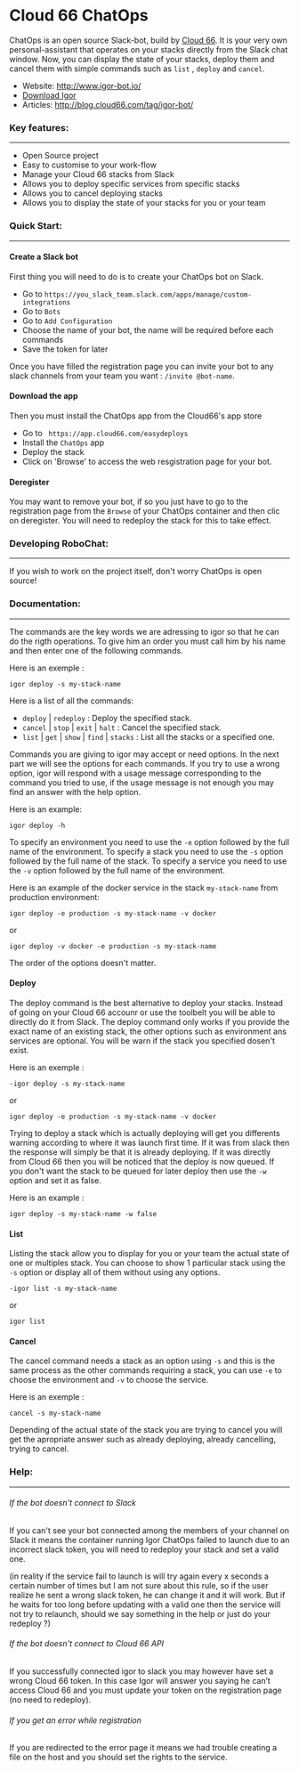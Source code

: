 # Cloud 66 ChatOps
ChatOps is an open source Slack-bot, build by [Cloud 66](http://www.cloud66.com/?utm_source=gh&utm_medium=ghp&utm_campaign=robochat). It is your very own personal-assistant that operates on your stacks directly from the Slack chat window. Now, you can display the state of your stacks, deploy them and cancel them with simple commands such as `list` , `deploy` and `cancel`.

- Website: http://www.igor-bot.io/
- [Download Igor](app.cloud66.com/easydeploys)
- Articles: http://blog.cloud66.com/tag/igor-bot/ 

### Key features:
__________________________________________________________________
- Open Source project 
- Easy to customise to your work-flow
- Manage your Cloud 66 stacks from Slack
- Allows you to deploy specific services from specific stacks
- Allows you to cancel deploying stacks
- Allows you to display the state of your stacks for you or your team

### Quick Start:
__________________________________________________________________
#### Create a Slack bot

First thing you will need to do is to create your ChatOps bot on Slack.
- Go to `https://you_slack_team.slack.com/apps/manage/custom-integrations` 
- Go to `Bots`
- Go to `Add Configuration`
- Choose the name of your bot, the name will be required before each commands
- Save the token for later

Once you have filled the registration page you can invite your bot to any slack channels from your team you want : `/invite @bot-name`.

#### Download the app

Then you must install the ChatOps app from the Cloud66's app store
-   Go to ` https://app.cloud66.com/easydeploys`
-   Install the `ChatOps` app
-   Deploy the stack
-   Click on 'Browse' to access the web resgistration page for your bot.

#### Deregister

You may want to remove your bot, if so you just have to go to the registration page from the `Browse` of your ChatOps container and then clic on deregister. You will need to redeploy the stack for this to take effect.

### Developing RoboChat:
__________________________________________________________________

If you wish to work on the project itself, don't worry ChatOps is open source!

### Documentation:
__________________________________________________________________

The commands are the key words we are adressing to igor so that he can do the rigth operations. To give him an order you must call him by his name and then enter one of the following commands.

Here is an exemple :

`igor deploy -s my-stack-name`

Here is a list of all the commands:

-   `deploy` | `redeploy` : Deploy the specified stack.
-   `cancel` | `stop` | `exit` | `halt` : Cancel the specified stack.
-   `list` | `get` | `show` | `find` | `stacks` : List all the stacks or a specified one.

Commands you are giving to igor may accept or need options. In the next part we will see the options for each commands. If you try to use a wrong option, igor will respond with a usage message corresponding to the command you tried to use, if the usage message is not enough you may find an answer with the help option.

Here is an example:

`igor deploy -h`

To specify an environment you need to use the `-e` option followed by the full name of the environment.
To specify a stack you need to use the `-s` option followed by the full name of the stack.
To specify a service you need to use the `-v` option followed by the full name of the environment.

Here is an example of the docker service in the stack `my-stack-name` from production environment:

`igor deploy -e production -s my-stack-name -v docker`

or 

`igor deploy -v docker -e production -s my-stack-name`

The order of the options doesn't matter.

#### Deploy

The deploy command is the best alternative to deploy your stacks. Instead of going on your Cloud 66 accounr or use the toolbelt you will be able to directly do it from Slack. The deploy command only works if you provide the exact name of an existing stack, the other options such as environment ans services are optional. You will be warn if the stack you specified dosen't exist.

Here is an exemple :

`-igor deploy -s my-stack-name`

or 

`igor deploy -e production -s my-stack-name -v docker`

Trying to deploy a stack which is actually deploying will get you differents warning according to where it was launch first time. If it was from slack then the response will simply be that it is already deploying. If it was directly from Cloud 66 then you will be noticed that the deploy is now queued. If you don't want the stack to be queued for later deploy then use the `-w` option and set it as false.

Here is an example :

`igor deploy -s my-stack-name -w false`

#### List

Listing the stack allow you to display for you or your team the actual state of one or multiples stack. You can choose to show 1 particular stack using the `-s` option or display all of them without using any options.


`-igor list -s my-stack-name`

or 

`igor list`

#### Cancel

The cancel command needs a stack as an option using `-s` and this is the same process as the other commands requiring a stack, you can use `-e` to choose the environment and `-v` to choose the service.

Here is an exemple :

`cancel -s my-stack-name`

Depending of the actual state of the stack you are trying to cancel you will get the apropriate answer such as already deploying, already cancelling, trying to cancel.


### Help:
__________________________________________________________________


###### If the bot doesn't connect to Slack


If you can't see your bot connected among the members of your channel on Slack it means the container running Igor ChatOps failed to launch due to an incorrect slack token, you will need to redeploy your stack and set a valid one.


(in reality if the service fail to launch is will try again every x seconds a certain number of times but I am not sure about this rule, so if the user realize he sent a wrong slack token, he can change it and it will work. But if he waits for too long before updating with a valid one then the service will not try to relaunch, should we say something in the help or just do your redeploy ?)




###### If the bot doesn't connect to Cloud 66 API


If you successfully connected igor to slack you may however have set a wrong Cloud 66 token. In this case Igor will answer you saying he can’t access Cloud 66 and you must update your token on the registration page  (no need to redeploy).




###### If you get an error while registration


If you are redirected to the error page it means we had trouble creating a file on the host and you should set the rights to the service.
